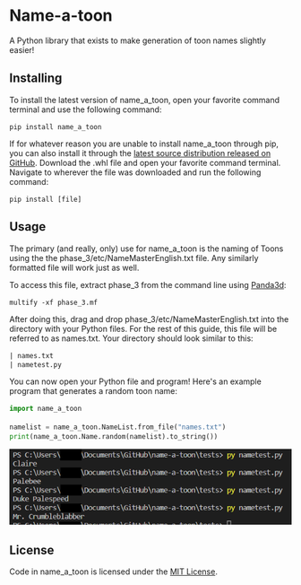 # Name-a-toon

A Python library that exists to make generation of toon names slightly easier!

## Installing

To install the latest version of name_a_toon, open your favorite command terminal and use the following command:

```batch
pip install name_a_toon
```

If for whatever reason you are unable to install name_a_toon through pip, you can also install it through the [latest source distribution released on GitHub](https://github.com/Vhou-Atroph/name_a_toon/releases/latest). Download the .whl file and open your favorite command terminal. Navigate to wherever the file was downloaded and run the following command:

```batch
pip install [file]
```

## Usage

The primary (and really, only) use for name_a_toon is the naming of Toons using the the phase_3/etc/NameMasterEnglish.txt file. Any similarly formatted file will work just as well.

To access this file, extract phase_3 from the command line using [Panda3d](https://www.panda3d.org):

```batch
multify -xf phase_3.mf
```

After doing this, drag and drop phase_3/etc/NameMasterEnglish.txt into the directory with your Python files. For the rest of this guide, this file will be referred to as names.txt. Your directory should look similar to this:

```none
| names.txt
| nametest.py
```

You can now open your Python file and program! Here's an example program that generates a random toon name:

```python
import name_a_toon

namelist = name_a_toon.NameList.from_file("names.txt")
print(name_a_toon.Name.random(namelist).to_string())
```

![A list of toon names generated by name-a-toon: Claire, Palebee, Duke Palespeed, annd Mr. Crumbleblabber.](https://raw.githubusercontent.com/Vhou-Atroph/name-a-toon/main/tests/example.png)

## License

Code in name_a_toon is licensed under the [MIT License](https://raw.githubusercontent.com/Vhou-Atroph/name-a-toon/main/LICENSE).